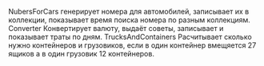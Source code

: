 NubersForCars
генерирует номера для автомобилей, записывает их в коллекции, показывает время поиска номера по разным коллекциям.
Converter
Конвертирует валюту, выдаёт советы, записывает и показывает траты по дням.
TrucksAndContainers
Расчитывает сколько нужно контейнеров и грузовиков, если в один контейнер вмещяется 27 ящиков а в один грузовик 12 контейнеров.
